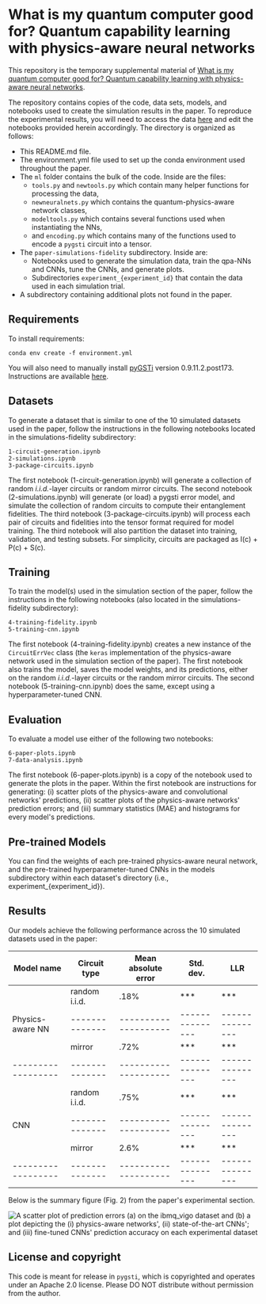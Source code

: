 # What is my quantum computer good for? Quantum capability learning with physics-aware neural networks

This repository is the temporary supplemental material of [What is my quantum computer good for? Quantum capability learning with physics-aware neural networks](https://arxiv.org/abs/.). 

The repository contains copies of the code, data sets, models, and notebooks used to create the simulation results in the paper. To reproduce the experimental results, you will need to access the data [here](https://zenodo.org/records/7829489) and edit the notebooks provided herein accordingly. The directory is organized as follows:
   - This README.md file.
   - The environment.yml file used to set up the conda environment used throughout the paper.
   - The `ml` folder contains the bulk of the code. Inside are the files:
      - `tools.py` and `newtools.py` which contain many helper functions for processing the data,
      - `newneuralnets.py` which contains the quantum-physics-aware network classes,
      - `modeltools.py` which contains several functions used when instantiating the NNs,
      - and `encoding.py` which contains many of the functions used to encode a `pygsti` circuit into a tensor.
   - The `paper-simulations-fidelity` subdirectory. Inside are:
      - Notebooks used to generate the simulation data, train the qpa-NNs and CNNs, tune the CNNs, and generate plots.
      - Subdirectories `experiment_{experiment_id}` that contain the data used in each simulation trial.
   - A subdirectory containing additional plots not found in the paper.

## Requirements

To install requirements:

```setup
conda env create -f environment.yml
```

You will also need to manually install [pyGSTi](https://github.com/sandialabs/pyGSTi) version 0.9.11.2.post173. Instructions are available [here](https://github.com/sandialabs/pyGSTi).

## Datasets

To generate a dataset that is similar to one of the 10 simulated datasets used in the paper, follow the instructions in the following notebooks located in the simulations-fidelity subdirectory:

```dataset generation
1-circuit-generation.ipynb
2-simulations.ipynb
3-package-circuits.ipynb
```

The first notebook (1-circuit-generation.ipynb) will generate a collection of random *i.i.d.*-layer circuits or random mirror circuits. The second notebook (2-simulations.ipynb) will generate (or load) a pygsti error model, and simulate the collection of random circuits to compute their entanglement fidelities. The third notebook (3-package-circuits.ipynb) will process each pair of circuits and fidelities into the tensor format required for model training. The third notebook will also partition the dataset into training, validation, and testing subsets. For simplicity, circuits are packaged as I(c) + P(c) + S(c).

## Training

To train the model(s) used in the simulation section of the paper, follow the instructions in the following notebooks (also located in the simulations-fidelity subdirectory):

```train
4-training-fidelity.ipynb
5-training-cnn.ipynb
```

The first notebook (4-training-fidelity.ipynb) creates a new instance of the `CircuitErrVec` class (the `keras` implementation of the physics-aware network used in the simulation section of the paper). The first notebook also trains the model, saves the model weights, and its predictions, either on the random *i.i.d.*-layer circuits or the random mirror circuits. The second notebook (5-training-cnn.ipynb) does the same, except using a hyperparameter-tuned CNN.

## Evaluation

To evaluate a model use either of the following two notebooks:

```eval
6-paper-plots.ipynb
7-data-analysis.ipynb
```

The first notebook (6-paper-plots.ipynb) is a copy of the notebook used to generate the plots in the paper. Within the first notebook are instructions for generating: (i) scatter plots of the physics-aware and convolutional networks' predictions, (ii) scatter plots of the physics-aware networks' prediction errors; and (iii) summary statistics (MAE) and histograms for every model's predictions. 

## Pre-trained Models

You can find the weights of each pre-trained physics-aware neural network, and the pre-trained hyperparameter-tuned CNNs in the models subdirectory within each dataset's directory (i.e., experiment_{experiment_id}).

## Results

Our models achieve the following performance across the 10 simulated datasets used in the paper:

| Model name         |  Circuit type  | Mean absolute error  |    Std. dev.    |       LLR       |
| ------------------ | -------------  | -------------------- | --------------- | --------------- |
|                    | random  i.i.d. |         .18%         |       ***       |       ***       |
| Physics-aware NN   | -------------- | -------------------- | --------------- | --------------- |
|                    |     mirror     |         .72%         |       ***       |       ***       |
| ------------------ | -------------- | -------------------- | --------------- | --------------- |
|                    | random  i.i.d. |         .75%         |       ***       |       ***       |
| CNN                | -------------- | -------------------- | --------------- | --------------- |
|                    |     mirror     |         2.6%         |       ***       |       ***       |
| ------------------ | -------------- | -------------------- | --------------- | --------------- |
 

Below is the summary figure (Fig. 2) from the paper's experimental section.

![A scatter plot of prediction errors (a) on the `ibmq_vigo` dataset and (b) a plot depicting the (i) physics-aware networks', (ii) state-of-the-art CNNs'; and (iii) fine-tuned CNNs' prediction accuracy on each experimental dataset](plots/combined-experimental-plot.png)


## License and copyright

This code is meant for release in `pygsti`, which is copyrighted and operates under an Apache 2.0 license. Please DO NOT distribute without permission from the author.
